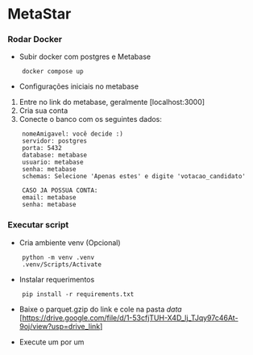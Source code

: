 # MetaStar

### Rodar Docker

* Subir docker com postgres e Metabase

```
    docker compose up
```

* Configurações iniciais no metabase
1. Entre no link do metabase, geralmente [localhost:3000]
2. Cria sua conta 
3. Conecte o banco com os seguintes dados:
```
    nomeAmigavel: você decide :)
    servidor: postgres
    porta: 5432
    database: metabase
    usuario: metabase
    senha: metabase
    schemas: Selecione 'Apenas estes' e digite 'votacao_candidato'

    CASO JA POSSUA CONTA:
    email: metabase
    senha: metabase

```


### Executar script

* Cria ambiente venv (Opcional)
```
    python -m venv .venv
    .venv/Scripts/Activate
```

* Instalar requerimentos
```
    pip install -r requirements.txt
```

* Baixe o parquet.gzip do link e cole na pasta *data*
[https://drive.google.com/file/d/1-53cfjTUH-X4D_lj_TJqy97c46At-9oj/view?usp=drive_link]

* Execute um por um